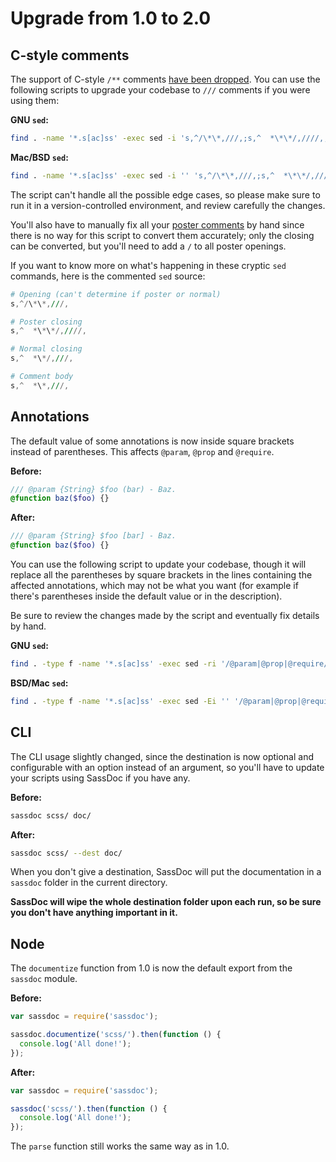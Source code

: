 # Upgrade from 1.0 to 2.0

## C-style comments

The support of C-style `/**` comments [have been dropped][issue-326].
You can use the following scripts to upgrade your codebase to `///`
comments if you were using them:

**GNU `sed`:**

```sh
find . -name '*.s[ac]ss' -exec sed -i 's,^/\*\*,///,;s,^  *\*\*/,////,;s,^  *\*/,///,;s,^  *\*,///,' {} +
```

**Mac/BSD `sed`:**

```sh
find . -name '*.s[ac]ss' -exec sed -i '' 's,^/\*\*,///,;s,^  *\*\*/,////,;s,^  *\*/,///,;s,^  *\*,///,' {} +
```

The script can't handle all the possible edge cases, so please make sure
to run it in a version-controlled environment, and review carefully the
changes.

You'll also have to manually fix all your [poster comments] by hand
since there is no way for this script to convert them accurately; only
the closing can be converted, but you'll need to add a `/` to all poster
openings.

If you want to know more on what's happening in these cryptic `sed`
commands, here is the commented `sed` source:

```awk
# Opening (can't determine if poster or normal)
s,^/\*\*,///,

# Poster closing
s,^  *\*\*/,////,

# Normal closing
s,^  *\*/,///,

# Comment body
s,^  *\*,///,
```

[issue-326]: https://github.com/SassDoc/sassdoc/issues/326
[poster comments]: http://sassdoc.com/file-level-annotations/

## Annotations

The default value of some annotations is now inside square brackets
instead of parentheses. This affects `@param`, `@prop` and `@require`.

**Before:**

```scss
/// @param {String} $foo (bar) - Baz.
@function baz($foo) {}
```

**After:**

```scss
/// @param {String} $foo [bar] - Baz.
@function baz($foo) {}
```

You can use the following script to update your codebase, though
it will replace all the parentheses by square brackets in the lines
containing the affected annotations, which may not be what you want
(for example if there's parentheses inside the default value or in
the description).

Be sure to review the changes made by the script and eventually fix
details by hand.


**GNU `sed`:**

```sh
find . -type f -name '*.s[ac]ss' -exec sed -ri '/@param|@prop|@require/y/()/[]/' {} +
```

**BSD/Mac `sed`:**

```sh
find . -type f -name '*.s[ac]ss' -exec sed -Ei '' '/@param|@prop|@require/y/\(\)/\[\]/' {} +
```

## CLI

The CLI usage slightly changed, since the destination is now optional
and configurable with an option instead of an argument, so you'll have
to update your scripts using SassDoc if you have any.

**Before:**

```sh
sassdoc scss/ doc/
```

**After:**

```sh
sassdoc scss/ --dest doc/
```

When you don't give a destination, SassDoc will put the documentation in
a `sassdoc` folder in the current directory.

**SassDoc will wipe the whole destination folder upon each run, so be
sure you don't have anything important in it.**

## Node

The `documentize` function from 1.0 is now the default export from the
`sassdoc` module.

**Before:**

```js
var sassdoc = require('sassdoc');

sassdoc.documentize('scss/').then(function () {
  console.log('All done!');
});
```

**After:**

```js
var sassdoc = require('sassdoc');

sassdoc('scss/').then(function () {
  console.log('All done!');
});
```

The `parse` function still works the same way as in 1.0.
